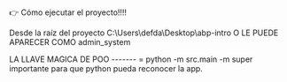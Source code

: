 :point_right: Cómo ejecutar el proyecto!!!!

Desde la raíz del proyecto C:\Users\defda\Desktop\abp-intro O LE PUEDE APARECER COMO admin_system

LA LLAVE MAGICA DE POO ------- = python -m src.main -m super importante para que python pueda reconocer la app.
